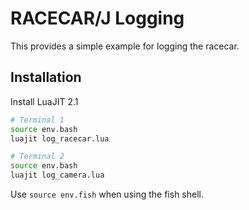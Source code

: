 # RACECAR/J Logging

This provides a simple example for logging the racecar.

## Installation

Install LuaJIT 2.1

```bash
# Terminal 1
source env.bash
luajit log_racecar.lua

# Terminal 2
source env.bash
luajit log_camera.lua
```

Use `source env.fish` when using the fish shell.

